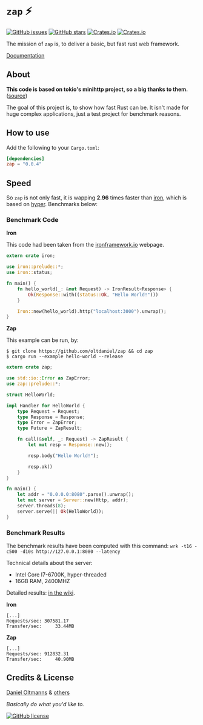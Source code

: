 # `zap` :zap:

[![GitHub issues](https://img.shields.io/github/issues/oltdaniel/zap.svg)](https://github.com/oltdaniel/zap/issues)
[![GitHub stars](https://img.shields.io/github/stars/oltdaniel/zap.svg?style=social&label=Stars)](https://github.com/oltdaniel/zap)
[![Crates.io](https://img.shields.io/crates/d/zap.svg)](https://crates.io/crates/zap)
[![Crates.io](https://img.shields.io/crates/v/zap.svg)](https://crates.io/crates/zap)

The mission of `zap` is, to deliver a basic, but fast rust web framework.

[Documentation](https://docs.rs/zap/)

## About

**This code is based on tokio's minihttp project, so a big thanks to them.** ([source](https://github.com/tokio-rs/tokio-minihttp))


The goal of this project is, to show how fast Rust can be. It isn't made for huge complex applications, just a test project for benchmark reasons.

## How to use

Add the following to your `Cargo.toml`:
```toml
[dependencies]
zap = "0.0.4"
```

## Speed

So `zap` is not only fast, it is wapping **2.96** times faster than [iron](https://github.com/iron/iron), which is based on [hyper](https://github.com/hyperium/hyper). Benchmarks below:

### Benchmark Code

**Iron**

This code had been taken from the [ironframework.io](http://ironframework.io) webpage.

```rust
extern crate iron;

use iron::prelude::*;
use iron::status;

fn main() {
    fn hello_world(_: &mut Request) -> IronResult<Response> {
        Ok(Response::with((status::Ok, "Hello World!")))
    }

    Iron::new(hello_world).http("localhost:3000").unwrap();
}
```

**Zap**

This example can be run, by:

```
$ git clone https://github.com/oltdaniel/zap && cd zap
$ cargo run --example hello-world --release
```

```rust
extern crate zap;

use std::io::Error as ZapError;
use zap::prelude::*;

struct HelloWorld;

impl Handler for HelloWorld {
    type Request = Request;
    type Response = Response;
    type Error = ZapError;
    type Future = ZapResult;

    fn call(&self, _: Request) -> ZapResult {
        let mut resp = Response::new();

        resp.body("Hello World!");

        resp.ok()
    }
}

fn main() {
    let addr = "0.0.0.0:8080".parse().unwrap();
    let mut server = Server::new(Http, addr);
    server.threads(8);
    server.serve(|| Ok(HelloWorld));
}
```

### Benchmark Results

The benchmark results have been computed with this command: `wrk -t16 -c500 -d10s http://127.0.0.1:8080 --latency`

Technical details about the server:

- Intel Core I7-6700K, hyper-threaded
- 16GB RAM, 2400MHZ

Detailed results: [in the wiki](https://github.com/oltdaniel/zap/wiki/Benchmarks).

**Iron**

```
[...]
Requests/sec: 307581.17
Transfer/sec:     33.44MB
```

**Zap**

```
[...]
Requests/sec: 912832.31
Transfer/sec:     40.90MB
```

## Credits & License

[Daniel Oltmanns](https://github.com/oltdaniel) & [others](https://github.com/oltdaniel/zap/graphs/contributors)

_Basically do what you'd like to._

[![GitHub license](https://img.shields.io/badge/license-MIT-blue.svg)](https://github.com/oltdaniel/zap/blob/master/LICENSE)
